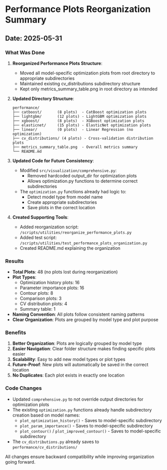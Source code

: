 # Performance Plots Reorganization Summary

## Date: 2025-05-31

### What Was Done

1. **Reorganized Performance Plots Structure**:
   - Moved all model-specific optimization plots from root directory to appropriate subdirectories
   - Maintained existing cv_distributions subdirectory structure
   - Kept only metrics_summary_table.png in root directory as intended

2. **Updated Directory Structure**:
   ```
   performance/
   ├── catboost/       (8 plots)  - CatBoost optimization plots
   ├── lightgbm/       (12 plots) - LightGBM optimization plots  
   ├── xgboost/        (8 plots)  - XGBoost optimization plots
   ├── elasticnet/     (15 plots) - ElasticNet optimization plots
   ├── linear/         (0 plots)  - Linear Regression (no optimization)
   ├── cv_distributions/ (4 plots) - Cross-validation distribution plots
   ├── metrics_summary_table.png  - Overall metrics summary
   └── README.md
   ```

3. **Updated Code for Future Consistency**:
   - Modified `src/visualization/comprehensive.py`:
     - Removed hardcoded output_dir for optimization plots
     - Allows optimization.py functions to determine correct subdirectories
   - The `optimization.py` functions already had logic to:
     - Detect model type from model name
     - Create appropriate subdirectories
     - Save plots in the correct location

4. **Created Supporting Tools**:
   - Added reorganization script: `/scripts/utilities/reorganize_performance_plots.py`
   - Added test script: `/scripts/utilities/test_performance_plots_organization.py`
   - Created README.md explaining the organization

### Results

- **Total Plots**: 48 (no plots lost during reorganization)
- **Plot Types**:
  - Optimization history plots: 16
  - Parameter importance plots: 16
  - Contour plots: 8
  - Comparison plots: 3
  - CV distribution plots: 4
  - Summary table: 1
- **Naming Convention**: All plots follow consistent naming patterns
- **Clear Organization**: Plots are grouped by model type and plot purpose

### Benefits

1. **Better Organization**: Plots are logically grouped by model type
2. **Easier Navigation**: Clear folder structure makes finding specific plots easier
3. **Scalability**: Easy to add new model types or plot types
4. **Future-Proof**: New plots will automatically be saved in the correct location
5. **No Duplicates**: Each plot exists in exactly one location

### Code Changes

- Updated `comprehensive.py` to not override output directories for optimization plots
- The existing `optimization.py` functions already handle subdirectory creation based on model names:
  - `plot_optimization_history()` - Saves to model-specific subdirectory
  - `plot_param_importance()` - Saves to model-specific subdirectory
  - `plot_contour()` / `plot_improved_contour()` - Saves to model-specific subdirectory
- The `cv_distributions.py` already saves to `performance/cv_distributions/`

All changes ensure backward compatibility while improving organization going forward.